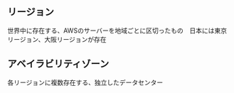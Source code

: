 ## リージョン
世界中に存在する、AWSのサーバーを地域ごとに区切ったもの　日本には東京リージョン、大阪リージョンが存在

## アベイラビリティゾーン
各リージョンに複数存在する、独立したデータセンター
